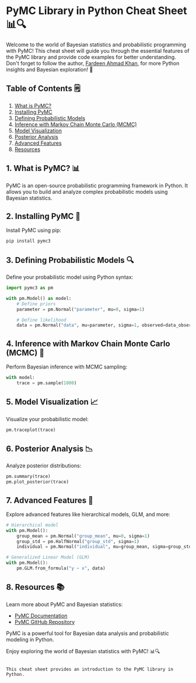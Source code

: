 # PyMC Library in Python Cheat Sheet 📊🔍

Welcome to the world of Bayesian statistics and probabilistic programming with PyMC! This cheat sheet will guide you through the essential features of the PyMC library and provide code examples for better understanding. Don't forget to follow the author, [Fardeen Ahmad Khan](https://github.com/I-Fardeen), for more Python insights and Bayesian exploration! 🌟

## Table of Contents 🗒️

1. [What is PyMC?](#what-is-pymc)
2. [Installing PyMC](#installing-pymc)
3. [Defining Probabilistic Models](#defining-probabilistic-models)
4. [Inference with Markov Chain Monte Carlo (MCMC)](#inference-with-mcmc)
5. [Model Visualization](#model-visualization)
6. [Posterior Analysis](#posterior-analysis)
7. [Advanced Features](#advanced-features)
8. [Resources](#resources)

## 1. What is PyMC? 📊

PyMC is an open-source probabilistic programming framework in Python. It allows you to build and analyze complex probabilistic models using Bayesian statistics.

## 2. Installing PyMC 🚀

Install PyMC using pip:

```python
pip install pymc3
```

## 3. Defining Probabilistic Models 🔍

Define your probabilistic model using Python syntax:

```python
import pymc3 as pm

with pm.Model() as model:
    # Define priors
    parameter = pm.Normal("parameter", mu=0, sigma=1)

    # Define likelihood
    data = pm.Normal("data", mu=parameter, sigma=1, observed=data_observed)
```

## 4. Inference with Markov Chain Monte Carlo (MCMC) 🔄

Perform Bayesian inference with MCMC sampling:

```python
with model:
    trace = pm.sample(1000)
```

## 5. Model Visualization 📈

Visualize your probabilistic model:

```python
pm.traceplot(trace)
```

## 6. Posterior Analysis 📉

Analyze posterior distributions:

```python
pm.summary(trace)
pm.plot_posterior(trace)
```

## 7. Advanced Features 🧮

Explore advanced features like hierarchical models, GLM, and more:

```python
# Hierarchical model
with pm.Model():
    group_mean = pm.Normal("group_mean", mu=0, sigma=1)
    group_std = pm.HalfNormal("group_std", sigma=1)
    individual = pm.Normal("individual", mu=group_mean, sigma=group_std, observed=data)

# Generalized Linear Model (GLM)
with pm.Model():
    pm.GLM.from_formula("y ~ x", data)
```

## 8. Resources 📚

Learn more about PyMC and Bayesian statistics:

- [PyMC Documentation](https://docs.pymc.io/)
- [PyMC GitHub Repository](https://github.com/pymc-devs/pymc3)

PyMC is a powerful tool for Bayesian data analysis and probabilistic modeling in Python.

Enjoy exploring the world of Bayesian statistics with PyMC! 📊🔍
```

This cheat sheet provides an introduction to the PyMC library in Python.
